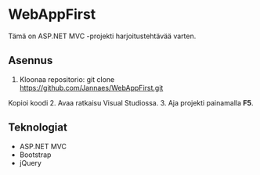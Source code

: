 # WebAppFirst

Tämä on ASP.NET MVC -projekti harjoitustehtävää varten.

## Asennus
1. Kloonaa repositorio:
git clone https://github.com/Jannaes/WebAppFirst.git

Kopioi koodi
2. Avaa ratkaisu Visual Studiossa.
3. Aja projekti painamalla **F5**.

## Teknologiat
- ASP.NET MVC
- Bootstrap
- jQuery

